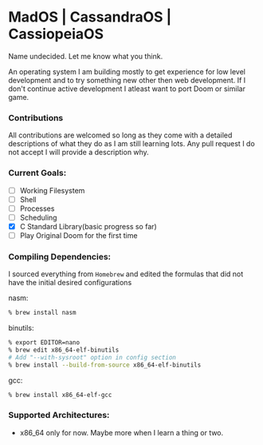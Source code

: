 # MadOS | CassandraOS | CassiopeiaOS

Name undecided. Let me know what you think.

An operating system I am building mostly to get experience for low level development and to try something new other then web development. If I don't continue active development I atleast want to port Doom or similar game. 

### Contributions
All contributions are welcomed so long as they come with a detailed descriptions of what they do as I am still learning lots. Any pull request I do not accept I will provide a description why.

### Current Goals:
  - [ ] Working Filesystem
  - [ ] Shell
  - [ ] Processes
  - [ ] Scheduling
  - [x] C Standard Library(basic progress so far)
  - [ ] Play Original Doom for the first time

### Compiling Dependencies:
I sourced everything from `Homebrew` and edited the formulas that did not have the initial desired configurations

nasm:
```sh
% brew install nasm
```
binutils:
```sh
% export EDITOR=nano
% brew edit x86_64-elf-binutils
# Add "--with-sysroot" option in config section
% brew install --build-from-source x86_64-elf-binutils
```

gcc:
```sh
% brew install x86_64-elf-gcc
```

  
### Supported Architectures:
  - x86_64 only for now. Maybe more when I learn a thing or two.

